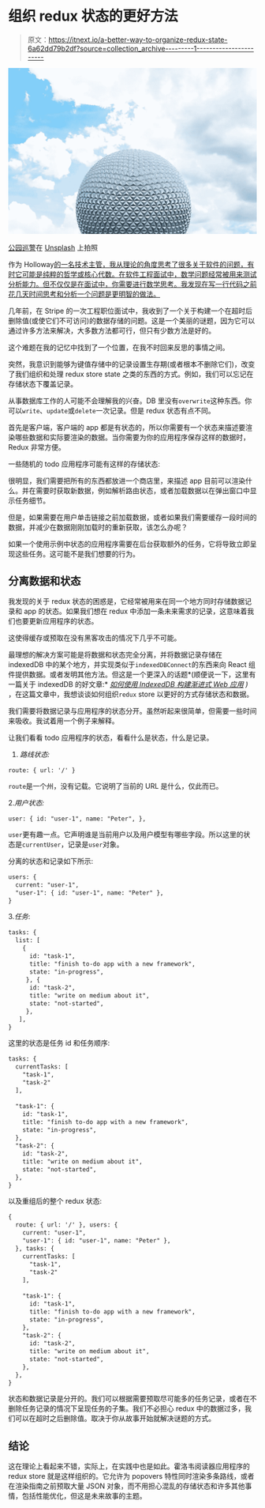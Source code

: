 # 组织 redux 状态的更好方法

> 原文：<https://itnext.io/a-better-way-to-organize-redux-state-6a62dd79b2df?source=collection_archive---------1----------------------->

![](img/e0ef7242f4e43d4bc7d4be7ee5fd5975.png)

[公园巡警](https://unsplash.com/@parktroopers?utm_source=unsplash&utm_medium=referral&utm_content=creditCopyText)在 [Unsplash](https://unsplash.com/search/photos/future-structure?utm_source=unsplash&utm_medium=referral&utm_content=creditCopyText) 上拍照

作为 Holloway[的一名技术主管，我从理论的角度思考了很多关于软件的问题，有时它可能是纯粹的哲学或核心代数。在软件工程面试中，数学问题经常被用来测试分析能力。但不仅仅是在面试中，你需要进行数学思考。我发现在写一行代码之前花几天时间思考和分析一个问题是更明智的做法。](https://www.holloway.com)

几年前，在 Stripe 的一次工程职位面试中，我收到了一个关于构建一个在超时后删除值(或使它们不可访问)的数据存储的问题。这是一个美丽的谜题，因为它可以通过许多方法来解决，大多数方法都可行，但只有少数方法是好的。

这个难题在我的记忆中找到了一个位置，在我不时回来反思的事情之间。

突然，我意识到能够为键值存储中的记录设置生存期(或者根本不删除它们)，改变了我们组织和处理 redux store state 之类的东西的方式。例如，我们可以忘记在存储状态下覆盖记录。

从事数据库工作的人可能不会理解我的兴奋。DB 里没有`overwrite`这种东西。你可以`write`、`update`或`delete`一次记录。但是 redux 状态有点不同。

首先是客户端，客户端的 app 都是有状态的，所以你需要有一个状态来描述要渲染哪些数据和实际要渲染的数据。当你需要为你的应用程序保存这样的数据时，Redux 非常方便。

一些随机的 todo 应用程序可能有这样的存储状态:

很明显，我们需要把所有的东西都放进一个商店里，来描述 app 目前可以渲染什么。并在需要时获取新数据，例如解析路由状态，或者加载数据以在弹出窗口中显示任务细节。

但是，如果需要在用户单击链接之前加载数据，或者如果我们需要缓存一段时间的数据，并减少在数据刚刚加载时的重新获取，该怎么办呢？

如果一个使用示例中状态的应用程序需要在后台获取额外的任务，它将导致立即呈现这些任务。这可能不是我们想要的行为。

## 分离数据和状态

我发现的关于 redux 状态的困惑是，它经常被用来在同一个地方同时存储数据记录和 app 的状态。如果我们想在 redux 中添加一条未来需求的记录，这意味着我们也要更新应用程序的状态。

这使得缓存或预取在没有黑客攻击的情况下几乎不可能。

最理想的解决方案可能是将数据和状态完全分离，并将数据记录存储在 indexedDB 中的某个地方，并实现类似于`indexedDBConnect`的东西来向 React 组件提供数据。或者发明其他方法。但这是一个更深入的话题*(顺便说一下，这里有一篇关于 indexedDB 的好文章:* [*如何使用 IndexedDB 构建渐进式 Web 应用*](/indexeddb-your-second-step-towards-progressive-web-apps-pwa-dcbcd6cc2076) *)* ，在这篇文章中，我想谈谈如何组织`redux` store 以更好的方式存储状态和数据。

我们需要将数据记录与应用程序的状态分开。虽然听起来很简单，但需要一些时间来吸收。我试着用一个例子来解释。

让我们看看 todo 应用程序的状态，看看什么是状态，什么是记录。

1.  *路线状态:*

```
route: { url: '/' }
```

`route`是一个州，没有记载。它说明了当前的 URL 是什么，仅此而已。

2.*用户状态:*

```
user: { id: "user-1", name: "Peter", },
```

`user`更有趣一点。它声明谁是当前用户以及用户模型有哪些字段。所以这里的状态是`currentUser`，记录是`user`对象。

分离的状态和记录如下所示:

```
users: { 
  current: "user-1", 
  "user-1": { id: "user-1", name: "Peter" },
}
```

3.*任务*:

```
tasks: {    
  list: [      
    {        
      id: "task-1", 
      title: "finish to-do app with a new framework",        
      state: "in-progress",      
     }, {        
      id: "task-2",        
      title: "write on medium about it",        
      state: "not-started",      
     },    
   ],  
}
```

这里的状态是任务 id 和任务顺序:

```
tasks: { 
  currentTasks: [
    "task-1",
    "task-2"
  ],

  "task-1": {        
    id: "task-1", 
    title: "finish to-do app with a new framework",        
    state: "in-progress",      
  }, 
  "task-2": {        
    id: "task-2",        
    title: "write on medium about it",        
    state: "not-started",      
  },
}
```

以及重组后的整个 redux 状态:

```
{
  route: { url: '/' }, users: { 
    current: "user-1", 
    "user-1": { id: "user-1", name: "Peter" },
  }, tasks: { 
    currentTasks: [
      "task-1",
      "task-2"
    ],

    "task-1": {        
      id: "task-1", 
      title: "finish to-do app with a new framework",        
      state: "in-progress",      
    }, 
    "task-2": {        
      id: "task-2",        
      title: "write on medium about it",        
      state: "not-started",      
    },
  },
}
```

状态和数据记录是分开的。我们可以根据需要预取尽可能多的任务记录，或者在不删除任务记录的情况下呈现任务的子集。我们不必担心 redux 中的数据过多，我们可以在超时之后删除值。取决于你从故事开始就解决谜题的方式。

## 结论

这在理论上看起来不错，实际上，在实践中也是如此。霍洛韦阅读器应用程序的 redux store 就是这样组织的。它允许为 popovers 特性同时渲染多条路线，或者在渲染指南之前预取大量 JSON 对象，而不用担心混乱的存储状态和许多其他事情，包括性能优化，但这是未来故事的主题。